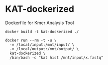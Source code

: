# KAT-dockerized
Dockerfile for Kmer Analysis Tool

`docker build -t kat-dockerized ./`

```
docker run --rm -t -u \
  -v /local/input:/mnt/input/ \
  -v /local/output:/mnt/output/ \
  kat-dockerized \
  /bin/bash -c "kat hist /mnt/input/x.fastq"
```
